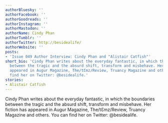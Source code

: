 ```yaml
---
authorBluesky: ''
authorFacebook: ''
authorGoodreads: ''
authorInstagram: ''
authorMastodon: ''
authorName: Cindy Phan
authorTumblr: ''
authorTwitter: http://besidealife/
authorWebsite: ''
posts:
- 'Issue 049 Author Interview: Cindy Phan and "Alistair Catfish"'
short_bio: 'Cindy Phan writes about the everyday fantastic, in which the boundaries
  between the tragic and the absurd shift, transform and misbehave. Her fiction has
  appeared in Augur Magazine, The/tƐmz/Review, Truancy Magazine and others. You can
  find her on Twitter: @besidealife.'
stories:
- Alistair Catfish
---
```


Cindy Phan writes about the everyday fantastic, in which the boundaries between the tragic and the absurd shift, transform and misbehave. Her fiction has appeared in Augur Magazine, The/tƐmz/Review, Truancy Magazine and others. You can find her on Twitter: @besidealife.